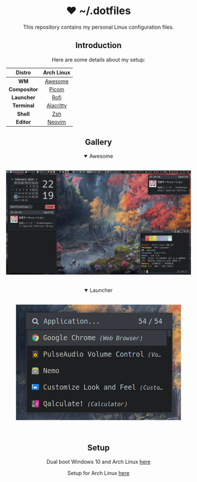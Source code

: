 <div align="center">

# ❤ ~/.dotfiles

This repository contains my personal Linux configuration files.

## Introduction

Here are some details about my setup:

|   **Distro**   |                     Arch Linux                      |
| :------------: | :-------------------------------------------------: |
|     **WM**     |  [Awesome](https://github.com/awesomeWM/awesome/)   |
| **Compositor** |       [Picom](https://github.com/yshui/picom)       |
|  **Launcher**  |     [Rofi](https://github.com/davatorium/rofi/)     |
|  **Terminal**  | [Alacritty](https://github.com/alacritty/alacritty) |
|   **Shell**    |             [Zsh](https://www.zsh.org/)             |
|   **Editor**   |     [Neovim](https://github.com/neovim/neovim/)     |

## Gallery

<details open>
<summary>Awesome</summary>
<br>

![Screenshot](./screenshots/awesomewm.png)

</details>
<br>

<details open>
<summary>Launcher</summary>
<br>

![Screenshot](./screenshots/launcher.png)

</details>
<br>

## Setup

Dual boot Windows 10 and Arch Linux [here](./docs/DUAL.md)

Setup for Arch Linux [here](./docs/SETUP.md)

</div>
